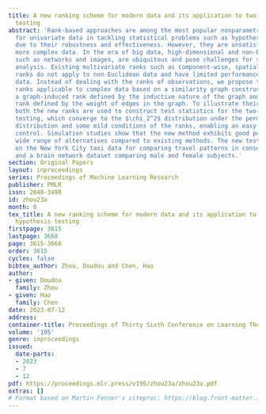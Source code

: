 ```yaml
---
title: A new ranking scheme for modern data and its application to two-sample hypothesis
  testing
abstract: 'Rank-based approaches are among the most popular nonparametric methods
  for univariate data in tackling statistical problems such as hypothesis testing
  due to their robustness and effectiveness. However, they are unsatisfactory for
  more complex data. In the era of big data, high-dimensional and non-Euclidean data,
  such as networks and images, are ubiquitous and pose challenges for statistical
  analysis. Existing multivariate ranks such as component-wise, spatial, and depth-based
  ranks do not apply to non-Euclidean data and have limited performance for high-dimensional
  data. Instead of dealing with the ranks of observations, we propose two types of
  ranks applicable to complex data based on a similarity graph constructed on observations:
  a graph-induced rank defined by the inductive nature of the graph and an overall
  rank defined by the weight of edges in the graph. To illustrate their utilization,
  both the new ranks are used to construct test statistics for the two-sample hypothesis
  testing, which converge to the $\chi_2^2$ distribution under the permutation null
  distribution and some mild conditions of the ranks, enabling an easy type-I error
  control. Simulation studies show that the new method exhibits good power under a
  wide range of alternatives compared to existing methods. The new test is illustrated
  on the New York City taxi data for comparing travel patterns in consecutive months
  and a brain network dataset comparing male and female subjects.'
section: Original Papers
layout: inproceedings
series: Proceedings of Machine Learning Research
publisher: PMLR
issn: 2640-3498
id: zhou23a
month: 0
tex_title: A new ranking scheme for modern data and its application to two-sample
  hypothesis testing
firstpage: 3615
lastpage: 3668
page: 3615-3668
order: 3615
cycles: false
bibtex_author: Zhou, Doudou and Chen, Hao
author:
- given: Doudou
  family: Zhou
- given: Hao
  family: Chen
date: 2023-07-12
address: 
container-title: Proceedings of Thirty Sixth Conference on Learning Theory
volume: '195'
genre: inproceedings
issued:
  date-parts:
  - 2023
  - 7
  - 12
pdf: https://proceedings.mlr.press/v195/zhou23a/zhou23a.pdf
extras: []
# Format based on Martin Fenner's citeproc: https://blog.front-matter.io/posts/citeproc-yaml-for-bibliographies/
---
```

